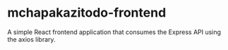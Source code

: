 # mchapakazitodo-frontend

A simple React frontend application that consumes the Express API using the axios library.
